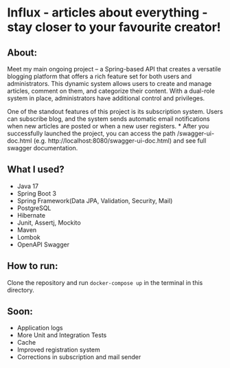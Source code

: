 # Influx - articles about everything - stay closer to your favourite creator!

## About:
Meet my main ongoing project – a Spring-based API that creates a versatile blogging platform that offers a rich feature set for both users and administrators. 
This dynamic system allows users to create and manage articles, comment on them, and categorize their content. With a dual-role system in place, administrators have additional control and privileges.

One of the standout features of this project is its subscription system. Users can subscribe blog, and the system sends automatic email notifications when new articles are posted or when a new user registers.
\* After you successfully launched the project, you can access the path /swagger-ui-doc.html (e.g. http://localhost:8080/swagger-ui-doc.html) and see full swagger documentation.

## What I used?
- Java 17
- Spring Boot 3
- Spring Framework(Data JPA, Validation, Security, Mail)
- PostgreSQL
- Hibernate
- Junit, Assertj, Mockito
- Maven
- Lombok
- OpenAPI Swagger

## How to run:
Clone the repository and run ```docker-compose up``` in the terminal in this directory.

## Soon:
* Application logs
* More Unit and Integration Tests
* Cache
* Improved registration system
* Corrections in subscription and mail sender
